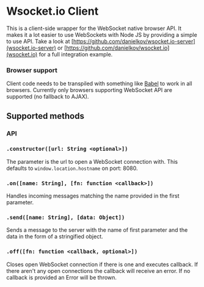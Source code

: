 # Wsocket.io Client

This is a client-side wrapper for the WebSocket native browser API. It makes it a lot easier to use WebSockets with Node JS by providing a simple to use API. Take a look at [https://github.com/danielkov/wsocket.io-server](wsocket.io-server) or [https://github.com/danielkov/wsocket.io](wsocket.io) for a full integration example.

### Browser support

Client code needs to be transpiled with something like [Babel](https://babeljs.io/) to work in all browsers. Currently only browsers supporting WebSocket API are supported (no fallback to AJAX).

## Supported methods

### API

### `.constructor([url: String <optional>])`
The parameter is the url to open a WebSocket connection with. This defaults to `window.location.hostname` on port: 8080.

### `.on([name: String], [fn: function <callback>])`
Handles incoming messages matching the name provided in the first parameter.

### `.send([name: String], [data: Object])`
Sends a message to the server with the name of first parameter and the data in the form of a stringified object.

### `.off([fn: function <callback, optional>])`
Closes open WebSocket connection if there is one and executes callback. If there aren't any open connections the callback will receive an error. If no callback is provided an Error will be thrown.
